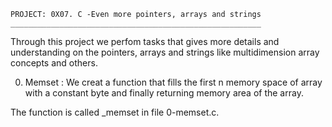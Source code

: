 	PROJECT: 0X07. C -Even more pointers, arrays and strings
	________________________________________________________

Through this project we perfom tasks that gives more details and understanding on the pointers, arrays and strings like multidimension array concepts and others.

0. Memset : We creat a function that fills the first n memory space of array with a constant byte and finally returning memory area of the array.

The function is called _memset in file 0-memset.c.
